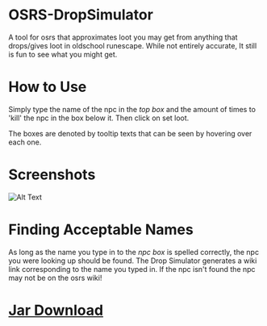 # OSRS-DropSimulator
A tool for osrs that approximates loot you may get from anything that drops/gives loot in oldschool runescape.
While not entirely accurate, It still is fun to see what you might get.
# How to Use
Simply type the name of the npc in the *top box* and the amount of times to 'kill' the npc in the box below it.
Then click on set loot.

The boxes are denoted by tooltip texts that can be seen by hovering over each one.

# Screenshots
![Alt Text](http://i.imgur.com/2dkfwlu.png "Screenshot")

# Finding Acceptable Names
As long as the name you type in to the *npc box* is spelled correctly, the npc you were looking up should be found. The Drop Simulator generates a wiki link corresponding to the name you typed in. If the npc isn't found the npc may not be on the osrs wiki!

# [Jar Download](https://www.dropbox.com/s/wssxkz7m1joa98b/OSRS%20Drop%20Simulator.jar?dl=0)

